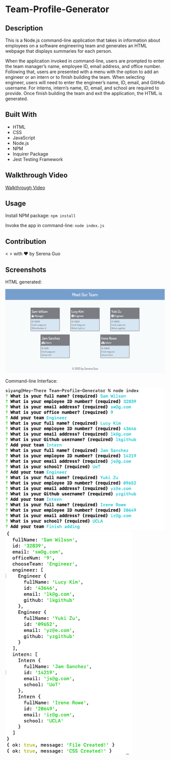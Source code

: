 # Team-Profile-Generator

## Description
This is a Node.js command-line application that takes in information about employees on a software engineering team and generates an HTML webpage that displays summaries for each person.

When the application invoked in command-line, users are prompted to enter the team manager’s name, employee ID, email address, and office number. Following that, users are presented with a menu with the option to add an engineer or an intern or to finish building the team. When selecting engineer, users will need to enter the engineer’s name, ID, email, and GitHub username. For interns, intern’s name, ID, email, and school are required to provide. Once finish building the team and exit the application, the HTML is generated. 

## Built With
* HTML
* CSS
* JavaScript
* Node.js
* NPM
* Inquirer Package
* Jest Testing Framework

## Walkthrough Video
[Walkthrough Video](https://drive.google.com/file/d/1h6Sjzvt7lkDTa_Kt3gsYuZgkIuLwfhzS/view)

## Usage
Install NPM package:
`
npm install
`

Invoke the app in command-line:
`
node index.js
`

## Contribution
< > with ❤️  by Serena Guo

## Screenshots
HTML generated:

![the screenshot of the site](snapshots/screenshot.png)

Command-line Interface:

![the screenshot of the command-line](snapshots/screenshot2.png)
![the screenshot of the command-line](snapshots/screenshot3.png)
